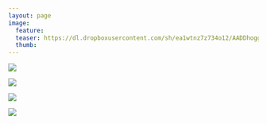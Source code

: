 ```yaml
---
layout: page
image:
  feature:
  teaser: https://dl.dropboxusercontent.com/sh/ea1wtnz7z734o12/AADDhoggLntwb2_wd40fKwAYa/luontokuvat/syksy/3/DS37277-245px.jpg
  thumb:
---
```


[![](https://dl.dropboxusercontent.com/sh/ea1wtnz7z734o12/AABsLorQufigpzYwyZYv5Guda/luontokuvat/syksy/3/DS37281-800px.jpg)](https://dl.dropboxusercontent.com/sh/ea1wtnz7z734o12/AADmsm83TAK9FyhnsN5YUb0La/luontokuvat/syksy/3/DS37281.jpg)

[![](https://dl.dropboxusercontent.com/sh/ea1wtnz7z734o12/AAAplB7_qBO0truxca99RJEGa/luontokuvat/syksy/3/DS37279-800px.jpg)](https://dl.dropboxusercontent.com/sh/ea1wtnz7z734o12/AABhOhFRwmDWlmz4arvvdxVSa/luontokuvat/syksy/3/DS37279.jpg)

[![](https://dl.dropboxusercontent.com/sh/ea1wtnz7z734o12/AAD2olA6LujBobnAz9ec461Aa/luontokuvat/syksy/3/DS37285-800px.jpg)](https://dl.dropboxusercontent.com/sh/ea1wtnz7z734o12/AABe6V-sfN70NO0wrOYcWKCha/luontokuvat/syksy/3/DS37285.jpg)

[![](https://dl.dropboxusercontent.com/sh/ea1wtnz7z734o12/AADn9cv1AfPJzviZwLtLEU_Za/luontokuvat/syksy/3/DS37277-800px.jpg)](https://dl.dropboxusercontent.com/sh/ea1wtnz7z734o12/AABYCNimmqEIbisT1GZQ1K5Da/luontokuvat/syksy/3/DS37277.jpg)
